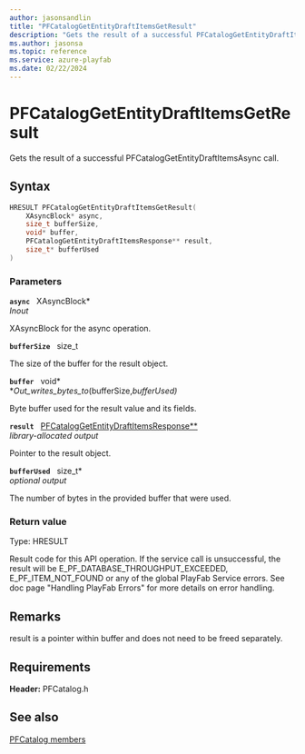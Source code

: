 ```yaml
---
author: jasonsandlin
title: "PFCatalogGetEntityDraftItemsGetResult"
description: "Gets the result of a successful PFCatalogGetEntityDraftItemsAsync call."
ms.author: jasonsa
ms.topic: reference
ms.service: azure-playfab
ms.date: 02/22/2024
---
```


# PFCatalogGetEntityDraftItemsGetResult  

Gets the result of a successful PFCatalogGetEntityDraftItemsAsync call.  

## Syntax  
  
```cpp
HRESULT PFCatalogGetEntityDraftItemsGetResult(  
    XAsyncBlock* async,  
    size_t bufferSize,  
    void* buffer,  
    PFCatalogGetEntityDraftItemsResponse** result,  
    size_t* bufferUsed  
)  
```  
  
### Parameters  
  
**`async`** &nbsp; XAsyncBlock*  
*_Inout_*  
  
XAsyncBlock for the async operation.  
  
**`bufferSize`** &nbsp; size_t  
  
The size of the buffer for the result object.  
  
**`buffer`** &nbsp; void*  
*_Out_writes_bytes_to_(bufferSize,*bufferUsed)*  
  
Byte buffer used for the result value and its fields.  
  
**`result`** &nbsp; [PFCatalogGetEntityDraftItemsResponse**](../../pfcatalogtypes/structs/pfcataloggetentitydraftitemsresponse.md)  
*library-allocated output*  
  
Pointer to the result object.  
  
**`bufferUsed`** &nbsp; size_t*  
*optional output*  
  
The number of bytes in the provided buffer that were used.  
  
  
### Return value
Type: HRESULT
  
Result code for this API operation. If the service call is unsuccessful, the result will be E_PF_DATABASE_THROUGHPUT_EXCEEDED, E_PF_ITEM_NOT_FOUND or any of the global PlayFab Service errors. See doc page "Handling PlayFab Errors" for more details on error handling.
  
## Remarks  
  
result is a pointer within buffer and does not need to be freed separately.
  
## Requirements  
  
**Header:** PFCatalog.h
  
## See also  
[PFCatalog members](../pfcatalog_members.md)  

  
  

